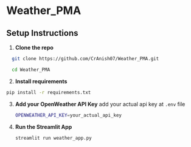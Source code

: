 # Weather_PMA

## Setup Instructions

1. **Clone the repo**
  ```bash
    git clone https://github.com/CrAnish07/Weather_PMA.git
  ```
  ```bash
    cd Weather_PMA
  ```

2. **Install requirements**
  ```bash
  pip install -r requirements.txt
  ```

3. **Add your OpenWeather API Key**
    add your actual api key at `.env` file
   ```bash
   OPENWEATHER_API_KEY=your_actual_api_key
   ```

4. **Run the Streamlit App**
   ```bash
   streamlit run weather_app.py
   ```
